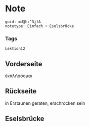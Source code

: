 # Note
```
guid: mU@h:^3j)A
notetype: Einfach + Eselsbrücke
```

### Tags
```
Lektion12
```

## Vorderseite
ἐκπλήσσομαι

## Rückseite
in Erstaunen geraten, erschrocken sein

## Eselsbrücke

